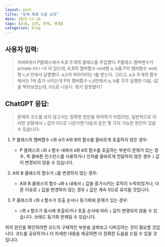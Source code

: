 ```yaml
---
layout: post
title: "문제 해결 도움 요청"
date: 2023-11-16
tags: [도움, 요청, 문제, 해결]
categories: blog
---
```


## 사용자 입력:
> 자바8에서 P클래스에서 A,B 두개의 클래스를 주입했다. P클래스 멤버변수가  private int i =0 이 있는데,  A,B의 멤버함수 void형 a, b를 P의 멤버함수  void형 c,d 안에서 실행했다. a,b의 파라미터는 i를 받는다. 그리고, a,b 두개의 함수에서는 1씩 증가 시키는데  P의 멤버함수 c,d안에서 a, b를 각각 실행한 다음, i값을 찍어보았는데, 0으로 나온다. 뭐가 잘못됐지? 

## ChatGPT 응답:
> 문제의 코드를 보지 않고서는 정확한 원인을 파악하기 어렵지만, 일반적으로 이러한 상황에서 `i` 값이 0으로 나온다면 다음과 같은 몇 가지 가능한 원인이 있을 수 있습니다:

1. P 클래스의 멤버함수 c와 d가 A와 B의 함수를 올바르게 호출하지 않은 경우:
   - P 클래스의 `c`와 `d` 함수 내에서 `A`와 `B`의 함수를 호출하는 부분이 문제가 있는 경우, 즉 올바른 인스턴스를 사용하거나 인자를 올바르게 전달하지 않은 경우 `i` 값이 변경되지 않을 수 있습니다.

2. A와 B 클래스의 함수가 `i`를 변경하지 않는 경우:
   - A와 B 클래스의 함수 `a`와 `b` 내에서 `i` 값을 증가시키는 로직이 누락되었거나, 다른 이유로 `i` 값을 변경하지 않는 경우 `i` 값은 계속 0으로 유지될 것입니다.

3. P 클래스의 `c`와 `d` 함수가 호출 순서나 동기화에 문제가 있는 경우:
   - `c`와 `d` 함수가 동시에 호출되거나 호출 순서에 따라 `i` 값이 변경되지 않을 수 있습니다. 쓰레드 동기화 문제일 수 있습니다.

위의 원인을 확인하려면 코드의 구체적인 부분을 살펴보고 디버깅하는 것이 필요할 것입니다. 코드를 공유하거나 더 자세한 내용을 제공하면 더 정확한 도움을 드릴 수 있을 것입니다.

